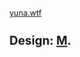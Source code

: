 <a href="https://yuna.github.io/yuna.wtf" target="_blank" rel="noopener noreferrer">yuna.wtf</a>
## Design: <a href="https://www.mfsm.ga" target="_blank" rel="noopener noreferrer">M</a>.
